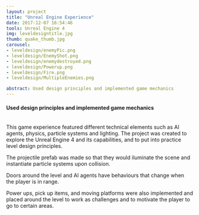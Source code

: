 ```yaml
---
layout: project
title: "Unreal Engine Experience"
date: 2017-12-07 16:54:46
tools: Unreal Engine 4
img: leveldesigntitle.jpg
thumb: quake_thumb.jpg
carousel:
- leveldesign/enemyPic.png
- leveldesign/EnemyShot.png
- leveldesign/enemydestroyed.png
- leveldesign/Powerup.png
- leveldesign/Fire.png
- leveldesign/MultipleEnemies.png

abstract: Used design principles and implemented game mechanics
---
```

#### Used design principles and implemented game mechanics
<br>
This game experience featured different technical elements such as AI agents, physics, particle systems and lighting. The project was created to explore the Unreal Engine 4 and its capabilities, and to put into practice level design principles. 

The projectile prefab was made so that they would iluminate the scene and instantiate particle systems upon collision.

Doors around the level and AI agents have behaviours that change when the player is in range.

Power ups, pick up items, and moving platforms were also implemented and placed around the level to work as challenges and to motivate the player to go to certain areas.